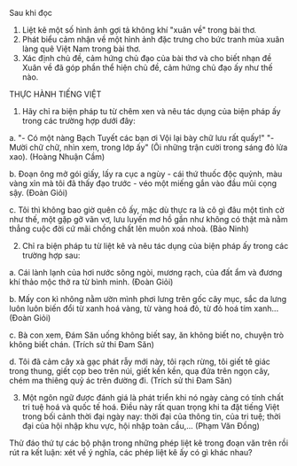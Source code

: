 Sau khi đọc

1. Liệt kê một số hình ảnh gợi tả không khí "xuân về" trong bài thơ.
2. Phát biểu cảm nhận về một hình ảnh đặc trưng cho bức tranh mùa xuân làng quê Việt Nam trong bài thơ.
3. Xác định chủ đề, cảm hứng chủ đạo của bài thơ và cho biết nhạn đề Xuân về đã góp phần thể hiện chủ đề, cảm hứng chủ đạo ấy như thế nào.

THỰC HÀNH TIẾNG VIỆT

1. Hãy chỉ ra biện pháp tu từ chêm xen và nêu tác dụng của biện pháp ấy trong các trường hợp dưới đây:

a. "- Có một nàng Bạch Tuyết các bạn ơi
    Vội lại bày chữ lưu rất quấy!"
    "- Mười chữ chữ, nhìn xem, trong lớp ấy"
    (Ôi những trận cười trong sáng đỏ lửa xao).
    (Hoàng Nhuận Cầm)

b. Đoạn ông mở gói giấy, lấy ra cục a ngùy - cái thứ thuốc độc quỷnh, màu vàng xỉn mà tôi đã thấy đạo trước - véo một miếng gắn vào đầu mũi cọng sậy. (Đoàn Giỏi)

c. Tôi thì không bao giờ quên cô ấy, mặc dù thực ra là cô gì đâu một tình cờ như thế, một gặp gỡ vãn vơ, lưu luyến mơ hồ gần như không có thật mà nằm thẳng cuộc đời cứ mãi chồng chất lên muôn xoá nhoà. (Bảo Ninh)

2. Chỉ ra biện pháp tu từ liệt kê và nêu tác dụng của biện pháp ấy trong các trường hợp sau:

a. Cái lành lạnh của hơi nước sông ngòi, mương rạch, của đất ẩm và đương khí thảo mộc thở ra từ bình minh. (Đoàn Giỏi)

b. Mấy con kì nhông nằm ườn mình phơi lưng trên gốc cây mục, sắc da lưng luôn luôn biến đổi từ xanh hoá vàng, từ vàng hoá đỏ, từ đỏ hoá tím xanh... (Đoàn Giỏi)

c. Bà con xem, Đám Săn uống không biết say, ăn không biết no, chuyện trò không biết chán. (Trích sử thi Đam Săn)

d. Tôi đã cảm cây xà gạc phát rẫy mới này, tôi rạch rừng, tôi giết tê giác trong thung, giết cọp beo trên núi, giết kền kền, quạ đứa trên ngọn cây, chém ma thiêng quỷ ác trên đường đi. (Trích sử thi Đam Săn)

3. Một ngôn ngữ được đánh giá là phát triển khi nó ngày càng có tính chất tri tuệ hoá và quốc tế hoá. Điều này rất quan trọng khi ta đặt tiếng Việt trong bối cảnh thời đại ngày nay: thời đại của thông tin, của tri tuệ; thời đại của hội nhập khu vực, hội nhập toàn cầu,...
(Phạm Văn Đồng)

Thử đáo thứ tự các bộ phận trong những phép liệt kê trong đoạn văn trên rồi rút ra kết luận: xét về ý nghĩa, các phép liệt kê ấy có gì khác nhau?